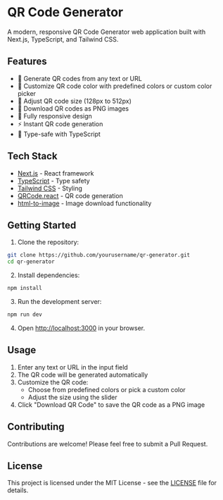 # QR Code Generator

A modern, responsive QR Code Generator web application built with Next.js, TypeScript, and Tailwind CSS.

## Features

- 📱 Generate QR codes from any text or URL
- 🎨 Customize QR code color with predefined colors or custom color picker
- 📏 Adjust QR code size (128px to 512px)
- 💾 Download QR codes as PNG images
- 📱 Fully responsive design
- ⚡ Instant QR code generation
- 🎯 Type-safe with TypeScript

## Tech Stack

- [Next.js](https://nextjs.org/) - React framework
- [TypeScript](https://www.typescriptlang.org/) - Type safety
- [Tailwind CSS](https://tailwindcss.com/) - Styling
- [QRCode.react](https://www.npmjs.com/package/qrcode.react) - QR code generation
- [html-to-image](https://www.npmjs.com/package/html-to-image) - Image download functionality

## Getting Started

1. Clone the repository:

```bash
git clone https://github.com/yourusername/qr-generator.git
cd qr-generator
```

2. Install dependencies:

```bash
npm install
```

3. Run the development server:

```bash
npm run dev
```

4. Open [http://localhost:3000](http://localhost:3000) in your browser.

## Usage

1. Enter any text or URL in the input field
2. The QR code will be generated automatically
3. Customize the QR code:
   - Choose from predefined colors or pick a custom color
   - Adjust the size using the slider
4. Click "Download QR Code" to save the QR code as a PNG image

## Contributing

Contributions are welcome! Please feel free to submit a Pull Request.

## License

This project is licensed under the MIT License - see the [LICENSE](LICENSE) file for details.
